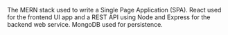 The MERN stack used to write a Single Page Application (SPA). React used for the frontend UI app and a REST API using Node and Express for the backend web service. MongoDB used for persistence.
